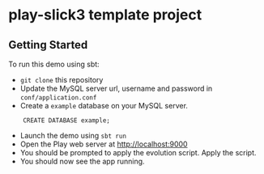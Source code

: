 # play-slick3 template project

## Getting Started

To run this demo using sbt:

 * `git clone` this repository
 * Update the MySQL server url, username and password in `conf/application.conf`
 * Create a `example` database on your MySQL server.

```mysql
    CREATE DATABASE example;
```

 * Launch the demo using `sbt run`
 * Open the Play web server at <http://localhost:9000>
 * You should be prompted to apply the evolution script. Apply the script.
 * You should now see the app running.

